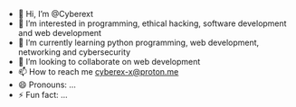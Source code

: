 - 👋 Hi, I’m @Cyberext
- 👀 I’m interested in programming, ethical hacking, software development and web development
- 🌱 I’m currently learning python programming, web development, networking and cybersecurity
- 💞️ I’m looking to collaborate on web development
- 📫 How to reach me cyberex-x@proton.me
- 😄 Pronouns: ...
- ⚡ Fun fact: ...

<!---
Cyberext/Cyberext is a ✨ special ✨ repository because its `README.md` (this file) appears on your GitHub profile.
You can click the Preview link to take a look at your changes.
--->
